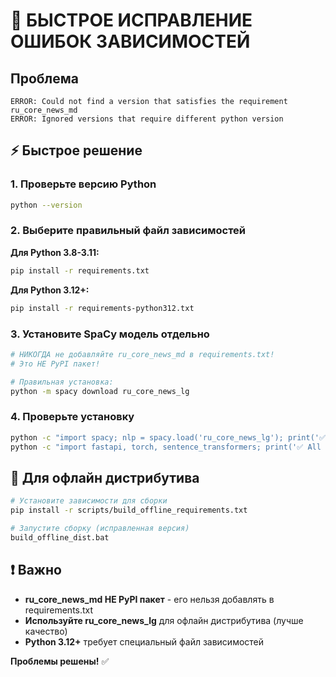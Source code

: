 # 🚨 БЫСТРОЕ ИСПРАВЛЕНИЕ ОШИБОК ЗАВИСИМОСТЕЙ

## Проблема
```
ERROR: Could not find a version that satisfies the requirement ru_core_news_md
ERROR: Ignored versions that require different python version
```

## ⚡ Быстрое решение

### 1. Проверьте версию Python
```bash
python --version
```

### 2. Выберите правильный файл зависимостей

**Для Python 3.8-3.11:**
```bash
pip install -r requirements.txt
```

**Для Python 3.12+:**
```bash
pip install -r requirements-python312.txt
```

### 3. Установите SpaCy модель отдельно
```bash
# НИКОГДА не добавляйте ru_core_news_md в requirements.txt!
# Это НЕ PyPI пакет!

# Правильная установка:
python -m spacy download ru_core_news_lg
```

### 4. Проверьте установку
```bash
python -c "import spacy; nlp = spacy.load('ru_core_news_lg'); print('✅ SpaCy OK')"
python -c "import fastapi, torch, sentence_transformers; print('✅ All packages OK')"
```

## 📝 Для офлайн дистрибутива

```bash
# Установите зависимости для сборки
pip install -r scripts/build_offline_requirements.txt

# Запустите сборку (исправленная версия)
build_offline_dist.bat
```

## ❗ Важно
- **ru_core_news_md НЕ PyPI пакет** - его нельзя добавлять в requirements.txt
- **Используйте ru_core_news_lg** для офлайн дистрибутива (лучше качество)
- **Python 3.12+** требует специальный файл зависимостей

**Проблемы решены!** ✅